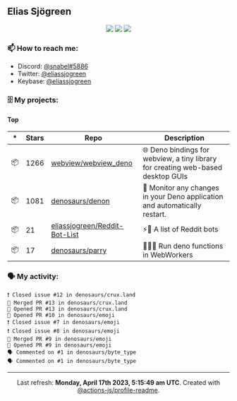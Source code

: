 ## Elias Sjögreen

<p align="center">
  <img src="https://img.shields.io/badge/🎂-dec. 2003-success" />
  <img src="https://img.shields.io/badge/🌎-Stockholm-informational" />
  <img src="https://img.shields.io/badge/👦-He/Him-informational" />
</p>

### 📫 How to reach me:

- Discord: [@snabel#5886](https://discord.com/users/267978757799673866)
- Twitter: [@eliassjogreen](https://twitter.com/eliassjogreen)
- Keybase: [@eliassjogreen](https://keybase.io/eliassjogreen)

### 🗄 My projects:

#### Top
|*|Stars|Repo|Description|
|---|---|---|---|
| 📦 | 1266 | [webview/webview_deno](https://github.com/webview/webview_deno) | 🌐 Deno bindings for webview, a tiny library for creating web-based desktop GUIs |
| 📦 | 1081 | [denosaurs/denon](https://github.com/denosaurs/denon) | 👀 Monitor any changes in your Deno application and automatically restart. |
| 📦 | 21 | [eliassjogreen/Reddit-Bot-List](https://github.com/eliassjogreen/Reddit-Bot-List) | ⚡️🤖 A list of Reddit bots |
| 📦 | 17 | [denosaurs/parry](https://github.com/denosaurs/parry) | 👷🏽‍♂️ Run deno functions in WebWorkers |

### 🗣 My activity:

```
❗️ Closed issue #12 in denosaurs/crux.land
🎉 Merged PR #13 in denosaurs/crux.land
💪 Opened PR #13 in denosaurs/crux.land
💪 Opened PR #10 in denosaurs/emoji
❗️ Closed issue #7 in denosaurs/emoji
❗️ Closed issue #8 in denosaurs/emoji
🎉 Merged PR #9 in denosaurs/emoji
💪 Opened PR #9 in denosaurs/emoji
🗣 Commented on #1 in denosaurs/byte_type
🗣 Commented on #1 in denosaurs/byte_type
```

------------
<p align="center">Last refresh: <b>Monday, April 17th 2023, 5:15:49 am UTC</b>. Created with <a href=https://github.com/marketplace/actions/profile-readme>@actions-js/profile-readme</a>.</p>
